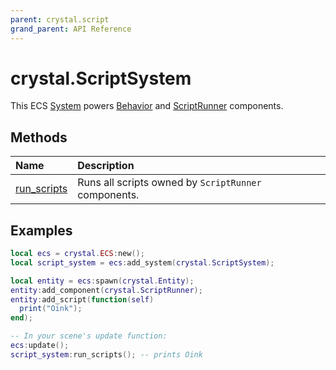 ```yaml
---
parent: crystal.script
grand_parent: API Reference
---
```


# crystal.ScriptSystem

This ECS [System](system) powers [Behavior](behavior) and [ScriptRunner](script_runner) components.

## Methods

| Name                                     | Description                                          |
| :--------------------------------------- | :--------------------------------------------------- |
| [run_scripts](script_system_run_scripts) | Runs all scripts owned by `ScriptRunner` components. |

## Examples

```lua
local ecs = crystal.ECS:new();
local script_system = ecs:add_system(crystal.ScriptSystem);

local entity = ecs:spawn(crystal.Entity);
entity:add_component(crystal.ScriptRunner);
entity:add_script(function(self)
  print("Oink");
end);

-- In your scene's update function:
ecs:update();
script_system:run_scripts(); -- prints Oink
```
